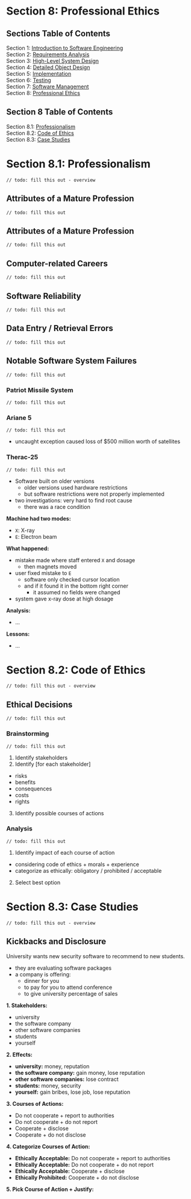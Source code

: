 # Section 8: Professional Ethics

## Sections Table of Contents

Section 1: [Introduction to Software Engineering](Section%201.md)<br>
Section 2: [Requirements Analysis](Section%202.md)<br>
Section 3: [High-Level System Design](Section%203.md)<br>
Section 4: [Detailed Object Design](Section%204.md)<br>
Section 5: [Implementation](Section%205.md)<br>
Section 6: [Testing](Section%206.md)<br>
Section 7: [Software Management](Section%207.md)<br>
Section 8: [Professional Ethics](Section%208.md)<br>

## Section 8 Table of Contents

Section 8.1: [Professionalism](#section-8.1-professionalism)<br>
Section 8.2: [Code of Ethics](#section-8.2-code-of-ethics)<br>
Section 8.3: [Case Studies](#section-8.3-case-studies)<br>

# Section 8.1: Professionalism
`// todo: fill this out - overview`

## Attributes of a Mature Profession
`// todo: fill this out`

## Attributes of a Mature Profession
`// todo: fill this out`

## Computer-related Careers
`// todo: fill this out`

## Software Reliability
`// todo: fill this out`

## Data Entry / Retrieval Errors
`// todo: fill this out`

## Notable Software System Failures
`// todo: fill this out`

### Patriot Missile System
`// todo: fill this out`

### Ariane 5
`// todo: fill this out`
- uncaught exception caused loss of $500 million worth of satellites

### Therac-25
`// todo: fill this out`
- Software built on older versions
  - older versions used hardware restrictions
  - but software restrictions were not properly implemented
- two investigations: very hard to find root cause
  - there was a race condition

**Machine had two modes:**
- `X`: X-ray
- `E`: Electron beam

**What happened:**
- mistake made where staff entered `X` and dosage
  - then magnets moved
- user fixed mistake to `E`
  - software only checked cursor location
  - and if it found it in the bottom right corner
    - it assumed no fields were changed
- system gave x-ray dose at high dosage

**Analysis:**
- ...

**Lessons:**
- ...

# Section 8.2: Code of Ethics
`// todo: fill this out - overview`

## Ethical Decisions
`// todo: fill this out`

### Brainstorming
`// todo: fill this out`

1. Identify stakeholders
2. Identify [for each stakeholder]
  - risks
  - benefits
  - consequences
  - costs
  - rights
3. Identify possible courses of actions

### Analysis
`// todo: fill this out`

1. Identify impact of each course of action
  - considering code of ethics + morals + experience
  - categorize as ethically: obligatory / prohibited / acceptable
2. Select best option

# Section 8.3: Case Studies
`// todo: fill this out - overview`

## Kickbacks and Disclosure

University wants new security software to recommend to new students.
- they are evaluating software packages
- a company is offering:
  - dinner for you
  - to pay for you to attend conference
  - to give university percentage of sales

**1. Stakeholders:**
- university
- the software company
- other software companies
- students
- yourself

**2. Effects:**
- **university:** money, reputation
- **the software company:** gain money, lose reputation
- **other software companies:** lose contract
- **students:** money, security
- **yourself:** gain bribes, lose job, lose reputation

**3. Courses of Actions:**
- Do not cooperate + report to authorities
- Do not cooperate + do not report
- Cooperate + disclose
- Cooperate + do not disclose

**4. Categorize Courses of Action:**
- **Ethically Acceptable:** Do not cooperate + report to authorities
- **Ethically Acceptable:** Do not cooperate + do not report
- **Ethically Acceptable:** Cooperate + disclose
- **Ethically Prohibited:** Cooperate + do not disclose

**5. Pick Course of Action + Justify:**